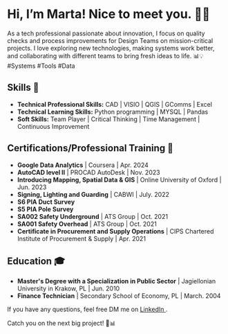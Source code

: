 # Hi, I’m Marta! Nice to meet you. 👩‍💻

As a tech professional passionate about innovation, I focus on quality checks and process improvements for Design Teams on mission-critical projects. I love exploring new technologies, making systems work better, and collaborating with different teams to bring fresh ideas to life. 📊💡 #Systems #Tools #Data

## Skills 💼
- **Technical Professional Skills:** CAD | VISIO | QGIS | GComms | Excel 
- **Technical Learning Skills:** Python programming | MYSQL | Pandas 
- **Soft Skills:**  Team Player | Critical Thinking | Time Management | Continuous Improvement

## Certifications/Professional Training  📜
- **Google Data Analytics** | Coursera | Apr. 2024
- **AutoCAD level II** | PROCAD AutoDesk | Nov. 2023
- **Introducing Mapping, Spatial Data & GIS** | Online University of Oxford | Jun. 2023
- **Signing, Lighting and Guarding** | CABWI | July. 2022
- **S6 PIA Duct Survey**
- **S5 PIA Pole Survey**
- **SA002 Safety Underground** | ATS Group | Oct. 2021
- **SA001 Safety Overhead** | ATS Group | Oct. 2021
- **Certificate in Procurement and Supply Operations** | CIPS Chartered Institute of Procurement & Supply | Apr. 2021

## Education 🎓
- **Master's Degree with a Specialization in Public Sector** | Jagiellonian University in Krakow, PL | Jun. 2010
- **Finance Technician** | Secondary School of Economy, PL | March. 2004

If you have any questions, feel free DM me on [LinkedIn ](https://www.linkedin.com/in/marta-drag-a110b5167).

Catch you on the next big project! 🚀📊
